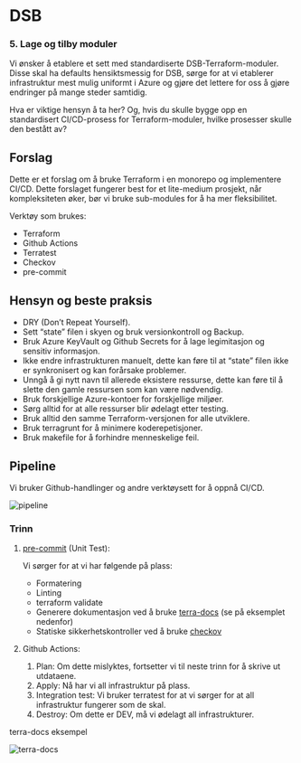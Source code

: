 # DSB

### 5. Lage og tilby moduler

Vi ønsker å etablere et sett med standardiserte DSB-Terraform-moduler. Disse skal ha defaults hensiktsmessig for DSB, sørge for at vi etablerer infrastruktur mest mulig uniformt i Azure og gjøre det lettere for oss å gjøre endringer på mange steder samtidig.

Hva er viktige hensyn å ta her? Og, hvis du skulle bygge opp en standardisert CI/CD-prosess for Terraform-moduler, hvilke prosesser skulle den bestått av?

## Forslag

Dette er et forslag om å bruke Terraform i en monorepo og implementere CI/CD. Dette forslaget fungerer best for et lite-medium prosjekt, når kompleksiteten øker, bør vi bruke sub-modules for å ha mer fleksibilitet.

Verktøy som brukes:

- Terraform
- Github Actions
- Terratest
- Checkov
- pre-commit

## Hensyn og beste praksis

- DRY (Don’t Repeat Yourself).
- Sett “state” filen i skyen og bruk versionkontroll og Backup.
- Bruk Azure KeyVault og Github Secrets for å lage legimitasjon og sensitiv informasjon.
- Ikke endre infrastrukturen manuelt, dette kan føre til at “state” filen ikke er synkronisert og kan forårsake problemer.
- Unngå å gi nytt navn til allerede eksistere ressurse, dette kan føre til å slette den gamle ressursen som kan være nødvendig.
- Bruk forskjellige Azure-kontoer for forskjellige miljøer.
- Sørg alltid for at alle ressurser blir ødelagt etter testing.
- Bruk alltid den samme Terraform-versjonen for alle utviklere.
- Bruk terragrunt for å minimere koderepetisjoner.
- Bruk makefile for å forhindre menneskelige feil.

## Pipeline

Vi bruker Github-handlinger og andre verktøysett for å oppnå CI/CD.

![pipeline](https://github.com/c00ler82/terraform-demo/assets/29115833/158f35d1-2a3e-4a7e-ac10-4b341f0c5aed)

### Trinn

1. [pre-commit](https://www.notion.so/Terraform-cce392058dd648b1b6029995bddb0a9b?pvs=21) (Unit Test):

   Vi sørger for at vi har følgende på plass:

   - Formatering
   - Linting
   - terraform validate
   - Generere dokumentasjon ved å bruke [terra-docs](https://docs.terra.money/) (se på eksemplet nedenfor)
   - Statiske sikkerhetskontroller ved å bruke [checkov](https://www.checkov.io/)

2. Github Actions:
   1. Plan: Om dette mislyktes, fortsetter vi til neste trinn for å skrive ut utdataene.
   2. Apply: Nå har vi all infrastruktur på plass.
   3. Integration test: Vi bruker terratest for at vi sørger for at all infrastruktur fungerer som de skal.
   4. Destroy: Om dette er DEV, må vi ødelagt all infrastrukturer.

terra-docs eksempel

![terra-docs](https://github.com/c00ler82/terraform-demo/assets/29115833/d10fd5e6-0ae7-4d07-910d-48cfbc6a2b8b)
